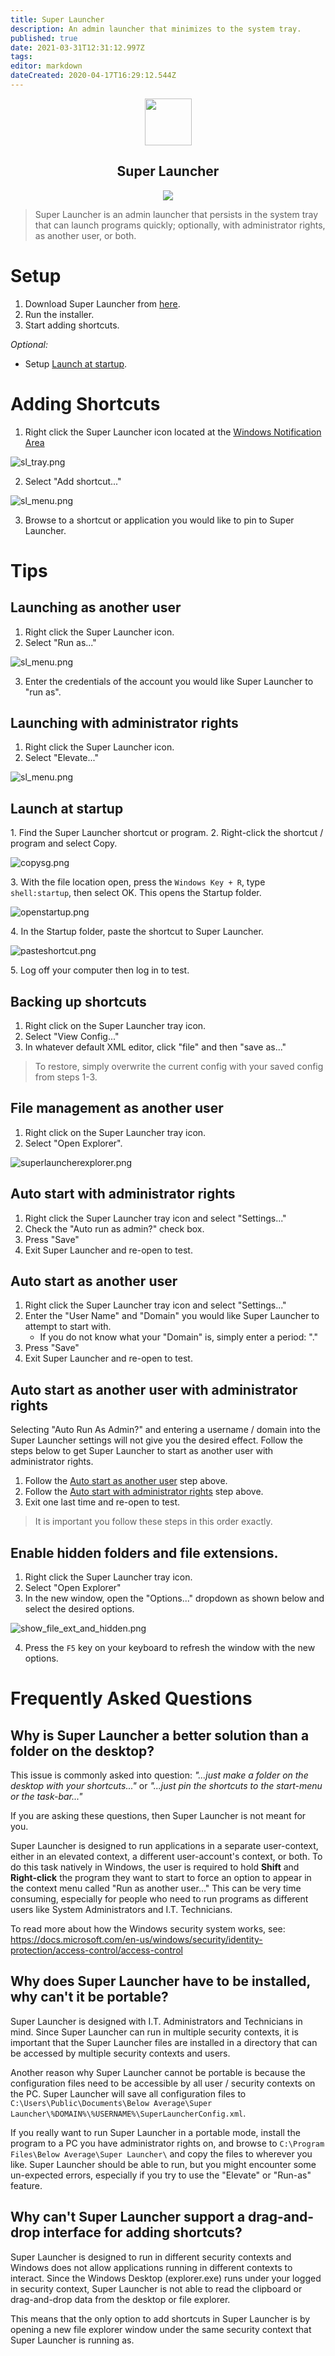 ```yaml
---
title: Super Launcher
description: An admin launcher that minimizes to the system tray.
published: true
date: 2021-03-31T12:31:12.997Z
tags: 
editor: markdown
dateCreated: 2020-04-17T16:29:12.544Z
---
```


<p align="center">
	<img src="/assets/software/supersuite/superlauncher/logo.svg" width="75">
</p>
<h2 align="center">Super Launcher</h2>

<p align="center">
	<img src="/assets/software/supersuite/superlauncher/superlaunchermain.png">
</p>

> Super Launcher is an admin launcher that persists in the system tray that can launch programs quickly; optionally, with administrator rights, as another user, or both.

# Setup

1. Download Super Launcher from [here](https://github.com/belowaverage-org/SuperLauncher/releases).
2. Run the installer.
3. Start adding shortcuts.

*Optional:*

* Setup [Launch at startup](#launch-at-startup).

# Adding Shortcuts

1. Right click the Super Launcher icon located at the [Windows Notification Area](https://en.wikipedia.org/wiki/Taskbar#Taskbar_elements)

![sl_tray.png](/assets/software/supersuite/superlauncher/sl_tray.png)

2. Select "Add shortcut..."

![sl_menu.png](/assets/software/supersuite/superlauncher/sl_menu.png)

3. Browse to a shortcut or application you would like to pin to Super Launcher.

# Tips

## Launching as another user

1. Right click the Super Launcher icon.
2. Select "Run as..."

![sl_menu.png](/assets/software/supersuite/superlauncher/sl_menu.png)

3. Enter the credentials of the account you would like Super Launcher to "run as".

## Launching with administrator rights

1. Right click the Super Launcher icon.
2. Select "Elevate..."

![sl_menu.png](/assets/software/supersuite/superlauncher/sl_menu.png)

## Launch at startup

1\. Find the Super Launcher shortcut or program.
2\. Right-click the shortcut / program and select Copy.

![copysg.png](/assets/software/supersuite/superlauncher/copysg.png)

3\. With the file location open, press the `Windows Key + R`, type `shell:startup`, then select OK. This opens the Startup folder.

![openstartup.png](/assets/software/supersuite/superlauncher/openstartup.png)

4\. In the Startup folder, paste the shortcut to Super Launcher.

![pasteshortcut.png](/assets/software/supersuite/superlauncher/pasteshortcut.png)

5\. Log off your computer then log in to test.

## Backing up shortcuts

1. Right click on the Super Launcher tray icon.
2. Select "View Config..."
3. In whatever default XML editor, click "file" and then "save as..."

> To restore, simply overwrite the current config with your saved config from steps 1-3.

## File management as another user

1. Right click on the Super Launcher tray icon.
2. Select "Open Explorer".

![superlauncherexplorer.png](/assets/software/supersuite/superlauncher/superlauncherexplorer.png)

## Auto start with administrator rights

1. Right click the Super Launcher tray icon and select "Settings..."
2. Check the "Auto run as admin?" check box.
3. Press "Save"
4. Exit Super Launcher and re-open to test.

## Auto start as another user

1. Right click the Super Launcher tray icon and select "Settings..."
2. Enter the "User Name" and "Domain" you would like Super Launcher to attempt to start with.
	* If you do not know what your "Domain" is, simply enter a period: "."
3. Press "Save"
4. Exit Super Launcher and re-open to test.

## Auto start as another user with administrator rights

Selecting "Auto Run As Admin?" and entering a username / domain into the Super Launcher settings will not give you the desired effect. Follow the steps below to get Super Launcher to start as another user with administrator rights.

1. Follow the [Auto start as another user](#auto-start-as-another-user) step above.
2. Follow the [Auto start with administrator rights](#auto-start-with-administrator-rights) step above.
3. Exit one last time and re-open to test.

> It is important you follow these steps in this order exactly.

## Enable hidden folders and file extensions.

1. Right click the Super Launcher tray icon.
2. Select "Open Explorer"
3. In the new window, open the "Options..." dropdown as shown below and select the desired options.

![show_file_ext_and_hidden.png](/assets/software/supersuite/superlauncher/show_file_ext_and_hidden.png)

4. Press the `F5` key on your keyboard to refresh the window with the new options. 

# Frequently Asked Questions

## Why is Super Launcher a better solution than a folder on the desktop?

This issue is commonly asked into question: *"...just make a folder on the desktop with your shortcuts..."* or *"...just pin the shortcuts to the start-menu or the task-bar..."*

If you are asking these questions, then Super Launcher is not meant for you.

Super Launcher is designed to run applications in a separate user-context, either in an elevated context, a different user-account's context, or both. To do this task natively in Windows, the user is required to hold **Shift** and **Right-click** the program they want to start to force an option to appear in the context menu called "Run as another user..." This can be very time consuming, especially for people who need to run programs as different users like System Administrators and I.T. Technicians.

To read more about how the Windows security system works, see: https://docs.microsoft.com/en-us/windows/security/identity-protection/access-control/access-control

## Why does Super Launcher have to be installed, why can't it be portable?

Super Launcher is designed with I.T. Administrators and Technicians in mind. Since Super Launcher can run in multiple security contexts, it is important that the Super Launcher files are installed in a directory that can be accessed by multiple security contexts and users.

Another reason why Super Launcher cannot be portable is because the configuration files need to be accessible by all user / security contexts on the PC. Super Launcher will save all configuration files to `C:\Users\Public\Documents\Below Average\Super Launcher\%DOMAIN%\%USERNAME%\SuperLauncherConfig.xml`.

If you really want to run Super Launcher in a portable mode, install the program to a PC you have administrator rights on, and browse to `C:\Program Files\Below Average\Super Launcher\` and copy the files to wherever you like. Super Launcher should be able to run, but you might encounter some un-expected errors, especially if you try to use the "Elevate" or "Run-as" feature.

## Why can't Super Launcher support a drag-and-drop interface for adding shortcuts?

Super Launcher is designed to run in different security contexts and Windows does not allow applications running in different contexts to interact. Since the Windows Desktop (explorer.exe) runs under your logged in security context, Super Launcher is not able to read the clipboard or drag-and-drop data from the desktop or file explorer.

This means that the only option to add shortcuts in Super Launcher is by opening a new file explorer window under the same security context that Super Launcher is running as.